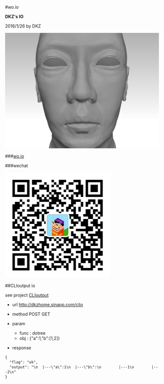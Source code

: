 #wo.io

**DKZ's IO**

2016/1/26 by DKZ

![](static/img/head.jpg)

###[wo.io](http://dkzhome.sinaapp.com)

###wechat

![](static/img/zaowuurl.jpg)

##CLIoutput io

see project [CLIoutput](https://github.com/davidkingzyb/CLIoutput)

- url http://dkzhome.sinapp.com/clio

- method POST GET

- param
    - func : dotree
    - obj : {"a":1,"b":[1,2]}

- response

```
{
  "flag": "ok",
  "output": "\n  |---\"a\":1\n  |---\"b\":\n        |---1\n        |---2\n"
}
```

